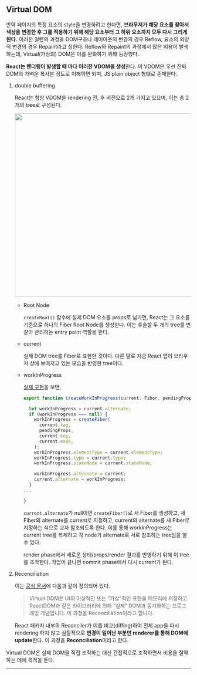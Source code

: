 ## **Virtual DOM**

만약 페이지의 특정 요소의 style을 변경하려고 한다면, **브라우저가 해당 요소를 찾아서 색상을 변경한 후 그를 적용하기 위해 해당 요소부터 그 하위 요소까지 모두 다시 그리게 된다.** 이러한 일련의 과정을 DOM구조나 레이아웃의 변경의 경우 Reflow, 요소의 외양적 변경의 경우 Repaint라고 칭한다. Reflow와 Repaint의 과정에서 많은 비용이 발생하는데, Virtual(가상의) DOM은 이를 완화하기 위해 등장했다.

**React는 렌더링이 발생할 때 마다 이러한 VDOM을 생성**한다. 이 VDOM은 우선 진짜 DOM의 가벼운 복사본 정도로 이해하면 되며, JS plain object 형태로 존재한다.

1. double buffering

    React는 항상 VDOM을 rendering 전, 후 버전으로 2개 가지고 있으며, 이는 총 2개의 tree로 구성된다.

    <image src="https://goidle.github.io/static/258b43ce623e7b6340fc6aed969199ed/374ac/vDOM.png" width=500px/>

    - Root Node

      `createRoot()` 함수에 실제 DOM 요소를 props로 넘기면, React는 그 요소를 기준으로 하나의 Fiber Root Node를 생성한다. 이는 후술할 두 개의 tree를 번갈아 관리하는 entry point 역할을 한다.

    - current

      실제 DOM tree를 Fiber로 표현한 것이다. 다른 말로 지금 React 앱이 브라우저 상에 보여지고 있는 모습을 반영한 tree이다.

    - workInProgress

      [실제 구현](https://github.com/facebook/react/blob/main/packages/react-reconciler/src/ReactFiber.js)을 보면, 

      ```js
      export function createWorkInProgress(current: Fiber, pendingProps: any): Fiber {

        let workInProgress = current.alternate;
        if (workInProgress === null) {
          workInProgress = createFiber(
            current.tag,
            pendingProps,
            current.key,
            current.mode,
          );
          workInProgress.elementType = current.elementType;
          workInProgress.type = current.type;
          workInProgress.stateNode = current.stateNode;

          workInProgress.alternate = current;
          current.alternate = workInProgress;
        }
      ...  

      }
      ```

      `current.alternate`가 null이면 `createFiber()`로 새 Fiber를 생성하고, 새 Fiber의 alternate를 current로 지정하고, current의 alternate를 새 Fiber로 지정하는 식으로 교차 참조되도록 한다. 이를 통해 workInProgress는 current tree를 복제하고 각 node가 alternate로 서로 참조하는 tree임을 알 수 있다. 
      
      render phase에서 새로운 상태/props/render 결과를 반영하기 위해 이 tree를 조작한다. 작업이 끝나면 commit phase에서 다시 current가 된다.

2. Reconciliation

    이는 [공식 문서](https://ko.legacy.reactjs.org/docs/reconciliation.html)에 다음과 같이 정의되어 있다.

    > Virtual DOM은 UI의 이상적인 또는 “가상”적인 표현을 메모리에 저장하고 ReactDOM과 같은 라이브러리에 의해 “실제” DOM과 동기화하는 프로그래밍 개념입니다. 이 과정을 Reconciliation이라고 합니다.

   React 패키지 내부의 Reconciler가 이를 비교(diffing)하여 전체 app을 다시 rendering 하지 않고 실질적으로 **변경이 일어난 부분만 renderer를 통해 DOM에 update**한다. 이 과정을 **Reconciliation**이라고 한다.

Virtual DOM은 실제 DOM을 직접 조작하는 대신 간접적으로 조작하면서 비용을 절약하는 데에 목적을 둔다.

---
